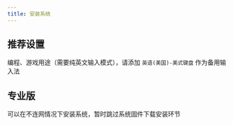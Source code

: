 ```yaml
---
title: 安装系统
---
```


## 推荐设置

编程、游戏用途（需要纯英文输入模式），请添加 `英语(美国)-美式键盘` 作为备用输入法

## 专业版

可以在不连网情况下安装系统，暂时跳过系统固件下载安装环节
